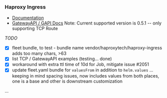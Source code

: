 ### Haproxy Ingress 

 * [Documentation](https://github.com/haproxytech/helm-charts/tree/main/kubernetes-ingress)
 * [GatewayAPI / GAPI Docs](https://www.haproxy.com/documentation/kubernetes-ingress/gateway-api/enable-gateway-api/) Note: Current supported version is 0.5.1 -- only supporting TCP Route

_TODO_ 
- [x] fleet bundle, to test - bundle name vendor/haproxytech/haproxy-ingress adds too many chars, >63
- [x] list TCP / GatewayAPI examples (testing... done)
- [x] workaround with extra ttl time of 10d for Job, mitigate issue #2051
- [x] update fleet.yaml bundle for `valuesFrom` in addition to `helm.values` ... keeping in mind spacing issues, now includes values from both places, one is a base and other is downstream customization

...
